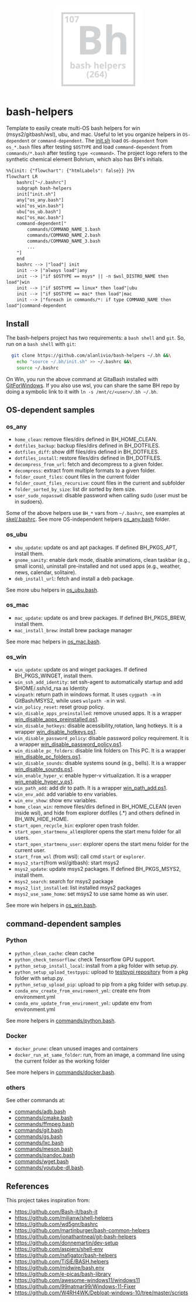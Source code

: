 <h1 align="center"><img src="logo.svg" width="250" onerror='this.style.display="none"'/></h1>

# bash-helpers

Template to easily create multi-OS bash helpers for win (msys2/gitbash/wsl), ubu, and mac. Useful to let you organize helpers in `OS-dependent` or `command-dependent`. The [init.sh](init.sh) load `OS-dependent` from `os_*.bash` files after testing `$OSTYPE` and load `command-dependent` from `commands/*.bash` after testing `type <command>`. 
The project logo refers to the synthetic chemical element Bohrium, which also has BH's initials.

```mermaid
%%{init: {"flowchart": {"htmlLabels": false}} }%%
flowchart LR
    bashrc["~/.bashrc"]
    subgraph bash-helpers
    init["init.sh"]
    any["os_any.bash"]
    win["os_win.bash"]
    ubu["os_ub.bash"]
    mac["os_mac.bash"]
    command-dependent["
        commands/COMMAND_NAME_1.bash
        commands/COMMAND_NAME_2.bash
        commands/COMMAND_NAME_3.bash
        ...
    "]
    end
    bashrc --> |"load"| init
    init --> |"always load"|any
    init --> |"if $OSTYPE == msys* || -n $wsl_DISTRO_NAME then load"|win
    init --> |"if $OSTYPE == linux* then load"|ubu
    init --> |"if $OSTYPE == mac* then load"|mac
    init --> |"foreach in commands/*: if type COMMAND_NAME then load"|command-dependent
```


## Install

The bash-helpers project has two requirements: a `bash shell` and `git`. So, run on a `bash shell` with `git`:
```bash
  git clone https://github.com/alanlivio/bash-helpers ~/.bh &&\
    echo "source ~/.bh/init.sh" >> ~/.bashrc &&\
    source ~/.bashrc
```

On Win, you run the above command at GitaBash installed with [GitForWindows](https://gitforwindows.org). If you also use wsl, you can share the same BH repo by doing a symbolic link to it with `ln -s /mnt/c/<user>/.bh ~/.bh`.

## OS-dependent samples

### os_any

* `home_clean`: remove files/dirs defined in BH_HOME_CLEAN.
* `dotfiles_backup`: backup files/dirs defined in BH_DOTFILES.
* `dotfiles_diff`: show diff files/dirs defined in BH_DOTFILES.
* `dotfiles_install`: restore files/dirs defined in BH_DOTFILES.
* `decompress_from_url`: fetch and decompress to a given folder.
* `decompress`: extract from multiple formats to a given folder.
* `folder_count_files`: count files in the current folder
* `folder_count_files_recursive`: count files in the current and subfolder
* `folder_sorted_by_size`: list dir sorted by item size.
* `user_sudo_nopasswd`:  disable password when calling sudo (user must be in sudoers).

Some of the above helpers use `BH_*` vars from `~/.bashrc`, see examples at [skel/.bashrc](skel/.bashrc).
See more OS-independent helpers  [os_any.bash](os_any.bash) folder.

### os_ubu

* `ubu_update`: update os and apt packages. If defined BH_PKGS_APT, install them. 
* `gnome_sanity`: enable dark mode, disable animations, clean taskbar (e.g., small icons), uninstall pre-installed and not used apps (e.g., weather, news, calendar, solitaire).
* `deb_install_url`: fetch and install a deb package.

See more ubu helpers in [os_ubu.bash](os_ubu.bash).

### os_mac

* `mac_update`: update os and brew packages. If defined BH_PKGS_BREW, install them. 
* `mac_install_brew`: install brew package manager

See more mac helpers in [os_mac.bash](os_mac.bash).

### os_win

* `win_update`: update os and winget packages. If defined BH_PKGS_WINGET, install them. 
* `win_ssh_add_identity`: set ssh-agent to automatically startup and add $HOME/.ssh/id_rsa as Identity
* `winpath`: return path in windows format. It uses `cygpath -m` in GitBash/MSYS2, while uses `wslpath -m` in wsl.
* `win_policy_reset`: reset group policy.
* `win_disable_apps_preinstalled`:  remove unused apps. It is a wrapper [win_disable_apps_preinstalled.ps1](scripts/win_disable_apps_preinstalled.ps1).
* `win_disable_hotkeys`: disable acessibility,rotation, lang hotkeys. It is a wrapper [win_disable_hotkeys.ps1](scripts/win_disable_hotkeys.ps1).
* `win_disable_password_policy`: disable password policy requirement. It is a wrapper [win_disable_password_policy.ps1](scripts/win_disable_password_policy.ps1).
* `win_disable_pc_folders`:  disable link folders on This PC. It is a wrapper [win_disable_pc_folders.ps1](scripts/win_disable_pc_folders.ps1).
* `win_disable_sounds`: disable systems sound (e.g., bells). It is a wrapper [win_disable_sounds.ps1](scripts/win_disable_sounds.ps1).
* `win_enable_hyper_v`: enable hyper-v virtualization. It is a wrapper [win_enable_hyper_v.ps1](scripts/win_enable_hyper_v.ps1).
* `win_path_add`: add dir to path. It is a wrapper [win_path_add.ps1](scripts/win_path_add.ps1).
* `win_env_add`: add variable to env variables.
* `win_env_show`: show env variables.
* `home_clean_win`: remove files/dirs defined in BH_HOME_CLEAN (even inside wsl), and hide from explorer dotfiles (.*) and others defined in BH_WIN_HIDE_HOME.
* `start_open_recycle_bin`: explorer open trash folder.
* `start_open_startmenu_all`explorer opens the start menu folder for all users.
* `start_open_startmenu_user`: explorer opens the start menu folder for the current user.
* `start_from_wsl` (from wsl): call cmd `start` or `explorer`.
* `msys2_start`(from wsl/gitbash): start msys2
* `msys2_update`: update msys2 packages. If defined BH_PKGS_MSYS2, install them. 
* `msys2_search`: search for msys2 package
* `msys2_list_installed`:  list installed msys2 packages
* `msys2_use_same_home`: set msys2 to use same home as win user.

See more win helpers in [os_win.bash](os_win.bash).

## command-dependent samples

### Python

* `python_clean_cache`: clean cache
* `python_check_tensorflow`: check Tensorflow GPU support.
* `python_setup_install_local`: install from a pkg folder with setup.py.
* `python_setup_upload_testpypi`: upload to [testpypi repository](https://test.pypi.org/) from a pkg folder with setup.py.
* `python_setup_upload_pip`: upload to pip from a pkg folder with setup.py.
* `conda_env_create_from_enviroment_yml`: create env from environment.yml
* `conda_env_update_from_enviroment_yml`: update env from environment.yml

See more helpers in [commands/python.bash](commands/python.bash).

### Docker

* `docker_prune`: clean unused images and containers
* `docker_run_at_same_folder`: run, from an image, a command line using the current folder as the working folder

See more helpers in [commands/docker.bash](commands/docker.bash).

### others

See other commands at:
* [commands/adb.bash](commands/adb.bash)
* [commands/cmake.bash](commands/cmake.bash)
* [commands/ffmpeg.bash](commands/ffmpeg.bash)
* [commands/git.bash](commands/git.bash)
* [commands/gs.bash](commands/gs.bash)
* [commands/lxc.bash](commands/lxc.bash)
* [commands/meson.bash](commands/meson.bash)
* [commands/pandoc.bash](commands/pandoc.bash)
* [commands/wget.bash](commands/wget.bash)
* [commands/youtube-dl.bash](commands/youtube-dl.bash).

## References

This project takes inspiration from:

* <https://github.com/Bash-it/bash-it>
* <https://github.com/milianw/shell-helpers>
* <https://github.com/wd5gnr/bashrc>
* <https://github.com/martinburger/bash-common-helpers>
* <https://github.com/jonathantneal/git-bash-helpers>
* <https://github.com/donnemartin/dev-setup>
* <https://github.com/aspiers/shell-env>
* <https://github.com/nafigator/bash-helpers>
* <https://github.com/TiSiE/BASH.helpers>
* <https://github.com/midwire/bash.env>
* <https://github.com/e-picas/bash-library>
* <https://github.com/awesome-windows11/windows11>
* <https://github.com/99natmar99/Windows-11-Fixer>
* <https://github.com/W4RH4WK/Debloat-windows-10/tree/master/scripts>
